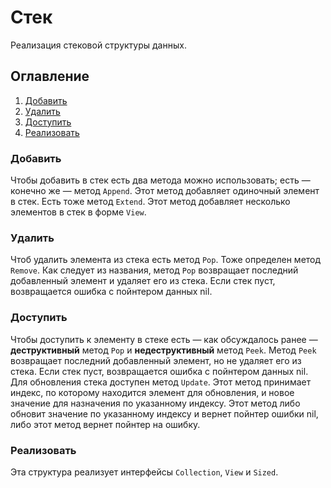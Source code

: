 # Стек
Реализация стековой структуры данных.

## Оглавление
1. [Добавить](#добавить)
2. [Удалить](#удалить)
3. [Доступить](#доступить)
4. [Реализовать](#реализовать)

### Добавить
Чтобы добавить в стек есть два метода можно использовать; есть &mdash; конечно же &mdash; метод `Append`. Этот метод добавляет одиночный элемент в стек. Есть тоже метод `Extend`. Этот метод добавляет несколько элементов в стек в форме `View`.

### Удалить
Чтоб удалить элемента из стека есть метод `Pop`. Тоже определен метод `Remove`. Как следует из названия, метод `Pop` возвращает последний добавленный элемент и удаляет его из стека. Если стек пуст, возвращается ошибка с пойнтером данных nil.

### Доступить
Чтобы доступить к элементу в стеке есть &mdash; как обсуждалось ранее &mdash; **деструктивный** метод `Pop` и **недеструктивный** метод `Peek`. Метод `Peek` возвращает последний добавленный элемент, но не удаляет его из стека. Если стек пуст, возвращается ошибка с пойнтером данных nil. Для обновления стека доступен метод `Update`. Этот метод принимает индекс, по которому находится элемент для обновления, и новое значение для назначения по указанному индексу. Этот метод либо обновит значение по указанному индексу и вернет пойнтер ошибки nil, либо этот метод вернет пойнтер на ошибку.

### Реализовать
Эта структура реализует интерфейсы `Collection`, `View` и `Sized`.